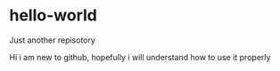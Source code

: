 # hello-world
Just another repisotory

Hi i am new to github, hopefully i will understand how to use it properly

